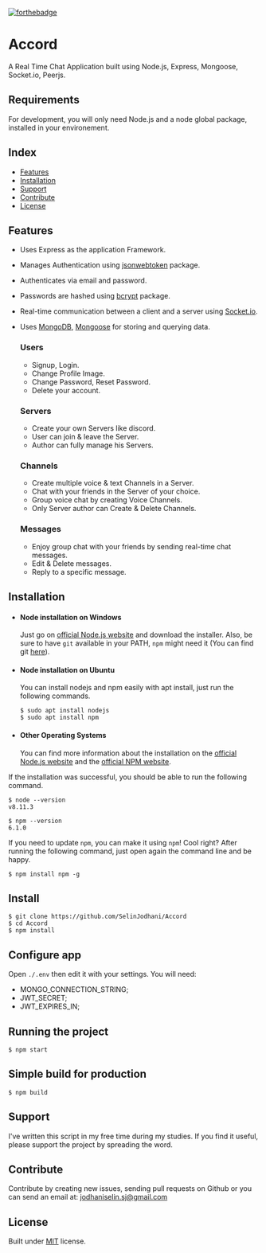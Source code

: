 [![forthebadge](https://forthebadge.com/images/badges/made-with-ruby.svg)](https://forthebadge.com)

# Accord

A Real Time Chat Application built using Node.js, Express, Mongoose, Socket.io, Peerjs.

## Requirements

For development, you will only need Node.js and a node global package, installed in your environement.

## Index

- [Features](#features)
- [Installation](#installation)
- [Support](#support)
- [Contribute](#contribute)
- [License](#license)

## Features<a name="features"></a>

- Uses Express as the application Framework.
- Manages Authentication using [jsonwebtoken](https://www.npmjs.com/package/jsonwebtoken) package.
- Authenticates via email and password.
- Passwords are hashed using [bcrypt](https://www.npmjs.com/package/bcrypt) package.
- Real-time communication between a client and a server using [Socket.io](https://github.com/socketio/socket.io).
- Uses [MongoDB](https://github.com/mongodb/mongo), [Mongoose](https://github.com/Automattic/mongoose) for storing and querying data.

  ### Users

  - Signup, Login.
  - Change Profile Image.
  - Change Password, Reset Password.
  - Delete your account.

  ### Servers

  - Create your own Servers like discord.
  - User can join & leave the Server.
  - Author can fully manage his Servers.

  ### Channels

  - Create multiple voice & text Channels in a Server.
  - Chat with your friends in the Server of your choice.
  - Group voice chat by creating Voice Channels.
  - Only Server author can Create & Delete Channels.

  ### Messages

  - Enjoy group chat with your friends by sending real-time chat messages.
  - Edit & Delete messages.
  - Reply to a specific message.

## Installation<a name="installation"></a>

- #### Node installation on Windows

  Just go on [official Node.js website](https://nodejs.org/) and download the installer.
  Also, be sure to have `git` available in your PATH, `npm` might need it (You can find git [here](https://git-scm.com/)).

- #### Node installation on Ubuntu

  You can install nodejs and npm easily with apt install, just run the following commands.

      $ sudo apt install nodejs
      $ sudo apt install npm

- #### Other Operating Systems
  You can find more information about the installation on the [official Node.js website](https://nodejs.org/) and the [official NPM website](https://npmjs.org/).

If the installation was successful, you should be able to run the following command.

    $ node --version
    v8.11.3

    $ npm --version
    6.1.0

If you need to update `npm`, you can make it using `npm`! Cool right? After running the following command, just open again the command line and be happy.

    $ npm install npm -g

###

## Install

    $ git clone https://github.com/SelinJodhani/Accord
    $ cd Accord
    $ npm install

## Configure app

Open `./.env` then edit it with your settings. You will need:

- MONGO_CONNECTION_STRING;
- JWT_SECRET;
- JWT_EXPIRES_IN;

## Running the project

    $ npm start

## Simple build for production

    $ npm build

## Support <a name="support"></a>

I've written this script in my free time during my studies. If you find it useful, please support the project by spreading the word.

## Contribute <a name="contribute"></a>

Contribute by creating new issues, sending pull requests on Github or you can send an email at: jodhaniselin.sj@gmail.com

## License <a name="license"></a>

Built under [MIT](http://www.opensource.org/licenses/mit-license.php) license.
